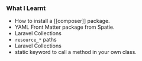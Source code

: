 ### What I Learnt

* How to install a [[composer]] package.
* YAML Front Matter package from Spatie.
* Laravel Collections
* `resource_*` paths
*  Laravel Collections
*  static keyword to call a method in your own class.
